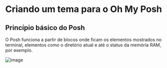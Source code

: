 # Criando um tema para o Oh My Posh

## Princípio básico do Posh

O Posh funciona a partir de blocos onde ficam os elementos mostrados no terminal, elementos como o diretório atual e até o status da memória RAM, por exemplo.

![image](https://github.com/andrei0liveira/aprendendo-git-e-github/assets/137736521/c6f947b8-ec10-470e-8f57-316abb24b8a6)

